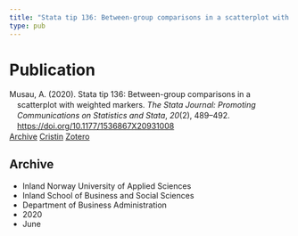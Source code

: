 ```yaml
---
title: "Stata tip 136: Between-group comparisons in a scatterplot with weighted markers"
type: pub
---
```

<h1>Publication</h1>
<article id="csl-bib-container-JX2JRVKJ" class="csl-bib-container">
  <div class="csl-bib-body" style="line-height: 1.35; padding-left: 1em; text-indent:-1em;">
  <div class="csl-entry">Musau, A. (2020). Stata tip 136: Between-group comparisons in a scatterplot with weighted markers. <i>The Stata Journal: Promoting Communications on Statistics and Stata</i>, <i>20</i>(2), 489&#x2013;492. <a href="https://doi.org/10.1177/1536867X20931008">https://doi.org/10.1177/1536867X20931008</a></div>
</div>
  <div class="csl-bib-buttons">
    <a href="#taxonomy-article-JX2JRVKJ" class="csl-bib-button">Archive</a>
    <a href="https://app.cristin.no/results/show.jsf?id=1816481" alt="Cristin URL" class="csl-bib-button">Cristin</a>
    <a href="http://zotero.org/groups/5022929/items/JX2JRVKJ" alt="Zotero URL" class="csl-bib-button">Zotero</a>
  </div>
  <div id="csl-bib-meta-container-JX2JRVKJ"></div>
</article>
<div id="csl-bib-meta-JX2JRVKJ" class="csl-bib-meta">
  <article id="taxonomy-article-JX2JRVKJ" class="taxonomy-article">
    <h1>Archive</h1>
    <ul>
      <li>Inland Norway University of Applied Sciences</li>
      <li>Inland School of Business and Social Sciences</li>
      <li>Department of Business Administration</li>
      <li>2020</li>
      <li>June</li>
    </ul>
  </article>
</div>
